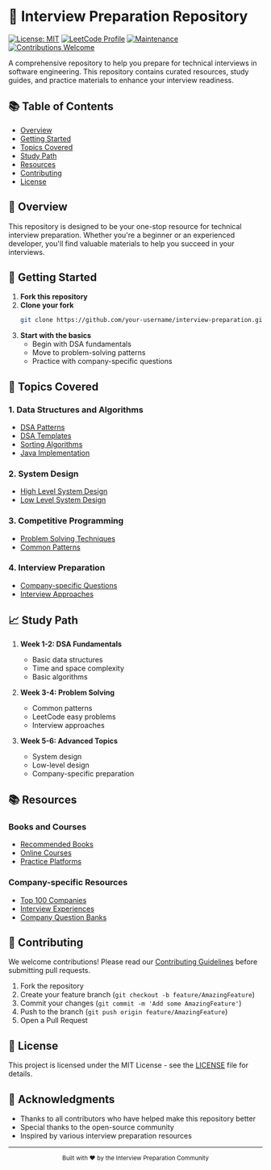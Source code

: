 # 🚀 Interview Preparation Repository

[![License: MIT](https://img.shields.io/badge/License-MIT-yellow.svg)](https://opensource.org/licenses/MIT)
[![LeetCode Profile](https://img.shields.io/badge/LeetCode-Profile-blue)](https://leetcode.com/cs_iitian)
[![Maintenance](https://img.shields.io/badge/Maintained%3F-yes-green.svg)](https://github.com/yourusername/interview-preparation/graphs/commit-activity)
[![Contributions Welcome](https://img.shields.io/badge/contributions-welcome-brightgreen.svg?style=flat)](CONTRIBUTING.md)

A comprehensive repository to help you prepare for technical interviews in software engineering. This repository contains curated resources, study guides, and practice materials to enhance your interview readiness.

## 📚 Table of Contents

- [Overview](#overview)
- [Getting Started](#getting-started)
- [Topics Covered](#topics-covered)
- [Study Path](#study-path)
- [Resources](#resources)
- [Contributing](#contributing)
- [License](#license)

## 🎯 Overview

This repository is designed to be your one-stop resource for technical interview preparation. Whether you're a beginner or an experienced developer, you'll find valuable materials to help you succeed in your interviews.

## 🚀 Getting Started

1. **Fork this repository**
2. **Clone your fork**
   ```bash
   git clone https://github.com/your-username/interview-preparation.git
   ```
3. **Start with the basics**
   - Begin with DSA fundamentals
   - Move to problem-solving patterns
   - Practice with company-specific questions

## 📖 Topics Covered

### 1. Data Structures and Algorithms
- [DSA Patterns](DSA/DSA-Patterns/)
- [DSA Templates](DSA/DSA-Templates/)
- [Sorting Algorithms](DSA/All%20Sorting%20Algorithms/)
- [Java Implementation](DSA/Java_Code/)

### 2. System Design
- [High Level System Design](High%20Level%20System%20Design/)
- [Low Level System Design](Low%20Level%20System%20Design/)

### 3. Competitive Programming
- [Problem Solving Techniques](Competitive_Programming/)
- [Common Patterns](Competitive_Programming/)

### 4. Interview Preparation
- [Company-specific Questions](List-of-Companies/)
- [Interview Approaches](Interview-Approach-Solution/)

## 📈 Study Path

1. **Week 1-2: DSA Fundamentals**
   - Basic data structures
   - Time and space complexity
   - Basic algorithms

2. **Week 3-4: Problem Solving**
   - Common patterns
   - LeetCode easy problems
   - Interview approaches

3. **Week 5-6: Advanced Topics**
   - System design
   - Low-level design
   - Company-specific preparation

## 📚 Resources

### Books and Courses
- [Recommended Books](resources/books.md)
- [Online Courses](resources/courses.md)
- [Practice Platforms](resources/platforms.md)

### Company-specific Resources
- [Top 100 Companies](List-of-Companies/)
- [Interview Experiences](resources/interview-experiences.md)
- [Company Question Banks](resources/company-questions.md)

## 🤝 Contributing

We welcome contributions! Please read our [Contributing Guidelines](CONTRIBUTING.md) before submitting pull requests.

1. Fork the repository
2. Create your feature branch (`git checkout -b feature/AmazingFeature`)
3. Commit your changes (`git commit -m 'Add some AmazingFeature'`)
4. Push to the branch (`git push origin feature/AmazingFeature`)
5. Open a Pull Request

## 📝 License

This project is licensed under the MIT License - see the [LICENSE](LICENSE) file for details.

## 🙏 Acknowledgments

- Thanks to all contributors who have helped make this repository better
- Special thanks to the open-source community
- Inspired by various interview preparation resources

---

<div align="center">
  <sub>Built with ❤️ by the Interview Preparation Community</sub>
</div>
